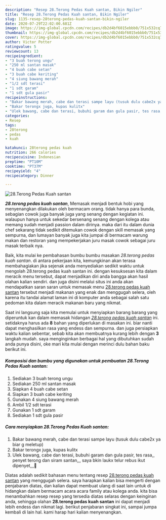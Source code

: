 ```yaml
---
description: "Resep 28.Terong Pedas Kuah santan, Bikin Ngiler"
title: "Resep 28.Terong Pedas Kuah santan, Bikin Ngiler"
slug: 1135-resep-28terong-pedas-kuah-santan-bikin-ngiler
date: 2020-07-29T22:02:00.681Z
image: https://img-global.cpcdn.com/recipes/db2d4bf6015ebbb0/751x532cq70/28terong-pedas-kuah-santan-foto-resep-utama.jpg
thumbnail: https://img-global.cpcdn.com/recipes/db2d4bf6015ebbb0/751x532cq70/28terong-pedas-kuah-santan-foto-resep-utama.jpg
cover: https://img-global.cpcdn.com/recipes/db2d4bf6015ebbb0/751x532cq70/28terong-pedas-kuah-santan-foto-resep-utama.jpg
author: Victor Potter
ratingvalue: 5
reviewcount: 13
recipeingredient:
- "3 buah terong ungu"
- "250 ml santan masak"
- "4 buah cabe setan"
- "3 buah cabe keriting"
- "4 siung bawang merah"
- "1/2 sdt terasi"
- "1 sdt garam"
- "1 sdt gula pasir"
recipeinstructions:
- "Bakar bawang merah, cabe dan terasi sampe layu (tusuk dulu cabe2x ya biar g meletup)"
- "Bakar terongx juga, kupas kulitx"
- "Ulek bawang, cabe dan terasi, bubuhi garam dan gula pasir, tes rasa,, penyet terong dan siram santan,,, saya bkin laukx telur rebus ikut dipenyet,,,🤤"
categories:
- Resep
tags:
- 28terong
- pedas
- kuah

katakunci: 28terong pedas kuah 
nutrition: 266 calories
recipecuisine: Indonesian
preptime: "PT10M"
cooktime: "PT37M"
recipeyield: "4"
recipecategory: Dinner

---
```



![28.Terong Pedas Kuah santan](https://img-global.cpcdn.com/recipes/db2d4bf6015ebbb0/751x532cq70/28terong-pedas-kuah-santan-foto-resep-utama.jpg)

<b><i>28.terong pedas kuah santan</i></b>, Memasak menjadi bentuk hobi yang menyenangkan dilakukan oleh bermacam orang. tidak hanya para bunda, sebagian cowok juga banyak juga yang senang dengan kegiatan ini. walaupun hanya untuk sekedar bersenang senang dengan kolega atau memang sudah menjadi passion dalam dirinya. maka dari itu dalam dunia chef sekarang tidak sedikit ditemukan cowok dengan skill memasak yang sempurna, dan lumayan banyak juga kita jumpai di bermacam warung makan dan restoran yang mempekerjakan juru masak cowok sebagai juru masak terbaik nya.



Baik, kita mulai ke pembahasan bumbu bumbu masakan <i>28.terong pedas kuah santan</i>. di antara pekerjaan kita, kemungkinan akan terasa membahagiakan jika sejenak anda menyediakan sedikit waktu untuk mengolah 28.terong pedas kuah santan ini. dengan kesuksesan kita dalam meracik menu tersebut, dapat menjadikan diri anda bangga akan hasil olahan kalian sendiri. dan juga disini melalui situs ini anda akan mendapatkan saran saran untuk memasak menu <u>28.terong pedas kuah santan</u> tersebut menjadi makanan yang enak dan menggugah selera, oleh karena itu tandai alamat laman ini di komputer anda sebagai salah satu pedoman kita dalam meracik makanan baru yang nikmat.


Saat ini langsung saja kita memulai untuk menyiapkan barang barang yang diperuntuk kan dalam memasak hidangan <u><i>28.terong pedas kuah santan</i></u> ini. setidaknya harus ada <b>8</b> bahan yang diperlukan di masakan ini. biar nanti dapat menghasilkan rasa yang endess dan sempurna. dan juga persiapkan waktu kalian sebentar, sebab kita akan membuatnya kurang lebih dengan <b>3</b> langkah mudah. saya menginginkan berbagai hal yang dibutuhkan sudah anda punya disini, oke mari kita mulai dengan merinci dulu bahan baku berikut ini.

<!--inarticleads1-->

##### Komposisi dan bumbu yang digunakan untuk pembuatan 28.Terong Pedas Kuah santan:

1. Sediakan 3 buah terong ungu
1. Sediakan 250 ml santan masak
1. Siapkan 4 buah cabe setan
1. Siapkan 3 buah cabe keriting
1. Gunakan 4 siung bawang merah
1. Ambil 1/2 sdt terasi
1. Gunakan 1 sdt garam
1. Sediakan 1 sdt gula pasir




<!--inarticleads2-->

##### Cara menyiapkan 28.Terong Pedas Kuah santan:

1. Bakar bawang merah, cabe dan terasi sampe layu (tusuk dulu cabe2x ya biar g meletup)
1. Bakar terongx juga, kupas kulitx
1. Ulek bawang, cabe dan terasi, bubuhi garam dan gula pasir, tes rasa,, penyet terong dan siram santan,,, saya bkin laukx telur rebus ikut dipenyet,,,🤤




Diatas adalah sedikit bahasan menu tentang resep <u>28.terong pedas kuah santan</u> yang menggugah selera. saya harapkan kalian bisa mengerti dengan penjabaran diatas, dan kalian dapat membuat ulang di saat lain untuk di hidangkan dalam bermacam acara acara family atau kolega anda. kita bisa menambahkan resep resep yang tersedia diatas selaras dengan keinginan anda, sehingga olahan <b>28.terong pedas kuah santan</b> ini dapat menjadi lebih endess dan nikmat lagi. berikut penjabaran singkat ini, sampai jumpa kembali di lain hal. kami harap hari kalian menyenangkan.
